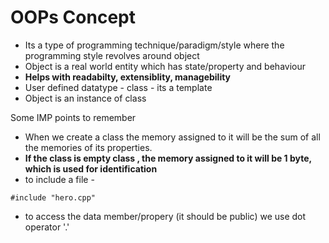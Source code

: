 # OOPs Concept

- Its a type of programming technique/paradigm/style where the programming style revolves around object
- Object is a real world entity which has state/property and behaviour
- **Helps with readabilty, extensiblity, managebility**
- User defined datatype - class - its a template
- Object is an instance of class




Some IMP points to remember

- When we create a class the memory assigned to it will be the sum of all the memories of its properties.
- **If the class is empty class , the memory assigned to it will be 1 byte, which is used for identification**
- to include a file - 
```
#include "hero.cpp"
```
- to access the data member/propery (it should be public) we use dot operator '.' 
